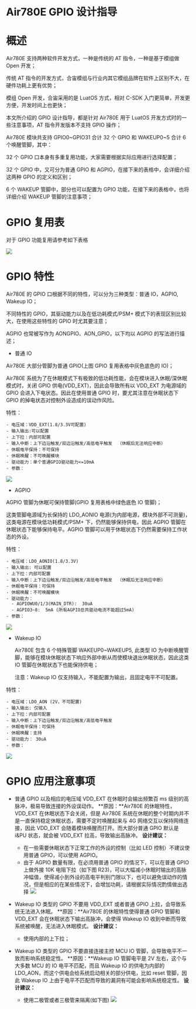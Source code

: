 # Air780E GPIO 设计指导

# 概述

Air780E 支持两种软件开发方式，一种是传统的 AT 指令，一种是基于模组做 Open 开发；

传统 AT 指令的开发方式，合宙模组与行业内其它模组品牌在软件上区别不大，在硬件功耗上更有优势；

模组 Open 开发，合宙采用的是 LuatOS 方式，相对 C-SDK 入门更简单，开发更方便，开发时间上也更快；

本文所介绍的 GPIO 设计指导，都是针对 Air780E 用于 LuatOS 开发方式时的一些注意事项，AT 指令开发版本不支持 GPIO 操作；

Air780E 模块共支持 GPIO0~GPIO31 合计 32 个 GPIO 和 WAKEUP0~5 合计 6 个唤醒管脚，其中：

32 个 GPIO 口本身有多重复用功能，大家需要根据实际应用进行选择配置；

32 个 GPIO 中，又可分为普通 GPIO 和 AGPIO，在接下来的表格中，会详细介绍这两种 GPIO 的定义和区别；

6 个 WAKEUP 管脚中，部分也可以配置为 GPIO 功能，在接下来的表格中，也将详细介绍 WAKEUP 管脚的注意事项；

# GPIO 复用表

对于 GPIO 功能复用请参考如下表格

  ![](image/GPIO.png)

# GPIO 特性

Air780E 的 GPIO 口根据不同的特性，可以分为三种类型：普通 IO，AGPIO, Wakeup IO；

不同特性的 GPIO，其驱动能力以及在低功耗模式/PSM+ 模式下的表现区别比较大，在使用这些特性的 GPIO 时尤其要注意；

AGPIO 也常被写作为 AONGPIO、AON_GPIO，以下均以 AGPIO 的写法进行描述；

- 普通 IO

Air780E 大部分管脚为普通 GPIO(上图 GPIO 复用表格中灰色底色的 IO)；

Air780E 系统为了在休眠模式下有极致的低功耗性能，会在模块进入休眠/深休眠模式时，关闭 GPIO 供电(VDD_EXT)，因此会导致所有以 VDD_EXT 为电源域的 GPIO 会进入下电状态。因此在使用普通 GPIO 时，要尤其注意在休眠状态下 GPIO 的掉电状态对控制外设造成的误动作风险。

特性：

    - 电压域：VDD_EXT(1.8/3.3V可配置)
    - 输入输出:可以配置
    - 上下拉：内部可配置
    - 输入中断：上下边沿触发/双边沿触发/高低电平触发  （休眠后无法响应中断）
    - 休眠电平保持：不可保持
    - 休眠唤醒：不可唤醒模块
    - 驱动能力：单个普通GPIO驱动能力<=10mA
    - 参数：

   ![](image/gpio-1.png)

- AGPIO

AGPIO 管脚为休眠可保持管脚(GPIO 复用表格中绿色底色 IO 管脚)；

这类管脚电源域为长保持的 LDO_AONIO 电源(为内部电源，模块外部不可测量)，这类电源在模块低功耗模式/PSM+ 下，仍然能够保持供电，因此 AGPIO 管脚在休眠状态下能够保持电平。AGPIO 管脚可以用于休眠状态下仍然需要保持工作状态的外设。

特性：

    - 电压域：LDO_AONIO(1.8/3.3V) 
    - 输入输出: 可以配置
    - 上下拉：内部可配置
    - 输入中断：上下边沿触发/双边沿触发/高低电平触发  （休眠后无法响应中断）
    - 休眠电平保持：可保持
    - 休眠唤醒：不可唤醒模块
    - 驱动能力：
      - AGPIOWU0/1/3(MAIN_DTR):  30uA
      - AGPIO3~8:  5mA (所有AGPIO总共驱动电流不能超过5mA)
    - 参数：
   ![](image/gpio-2.png)
- Wakeup IO

  Air780E 包含 6 个特殊管脚 WAKEUP0~WAKEUP5,  此类型 IO 为中断唤醒管脚，能够在模块休眠状态下响应外部中断从而使模块退出休眠状态，因此这类 IO 管脚在休眠状态下也能保持供电；

  注意：Wakeup IO 仅支持输入，不能配置为输出，且固定电平不可配置。

特性：

    - 电压域：LDO_AON (2V，不可配置) 
    - 输入输出: 仅输入
    - 上下拉：内部可配置
    - 输入中断：上下边沿触发/双边沿触发/高低电平触发  
    - 休眠电平保持：可保持
    - 休眠唤醒：支持
    - 驱动能力： 30uA
    - 参数：
   ![](image/gpio-3.png)    

# GPIO 应用注意事项

- 普通 GPIO 以及相应的电压域 VDD_EXT 在休眠时会输出频繁百 ms 级别的高脉冲，极易导致连接的外设误动作。
  **原因：**Air780E 的休眠特性，VDD_EXT 在休眠状态下会关闭，但是 Air780E 系统在休眠的整个时期内并不是一直保持稳定休眠状态，需要不定时唤醒起来与 4G 网络交互以保持网络连接，因此 VDD_EXT 会随着模块唤醒而打开。而大部分普通 GPIO 默认是 i&PU 状态，就会被 VDD_EXT 拉高，导致输出高脉冲。
  **设计建议：**

  - 在一些需要休眠状态下正常工作的外设的控制（比如 LED 控制）不建议使用普通 GPIO，可以使用 AGPIO。
  - 由于 AGPIO 数量有限，在必须用普通 GPIO 的情况下，可以在普通 GPIO 上做外接 10K 电阻下拉（如下图 R23)，可以大幅减小休眠时输出的高脉冲幅值，使得减小到外设的高电平判别门限以下，也可以避免误动作的情况，但是相应的在某些情况下，会增加功耗，请根据实际情况酌情做出选择
    ![](image/gpio-4.png)
- Wakeup IO 类型的 GPIO 不要用 VDD_EXT 或者普通 GPIO 上拉，会导致系统无法进入休眠。
  **原因：**Air780E 的休眠特性使得普通 GPIO 管脚和 VDD_EXT 会在休眠状态下输出高脉冲，会使得 Wakeup IO 收到中断而导致系统被唤醒，无法进入休眠模式。
  **设计建议：**

  - 使用内部的上下拉；
- Wakeup IO 类型的 GPIO 不要直接连接主控 MCU IO 管脚，会导致电平不一致而影响系统稳定性。
  **原因：**Wakeup IO 管脚电平是 2V 左右，这个与大多数 MCU 的 IO 电平不匹配，而且 Wakeup IO 的供电为内部的 LDO_AON，而这个供电会给系统启动相关的部分供电，比如 reset 管脚，因此 Wakeup IO 上由于电平不匹配而导致的漏洞有可能会影响系统稳定性。
  **设计建议：**

  - 使用二极管或者三极管来隔离(如下图)
    ![](image/gpio-5.png)
